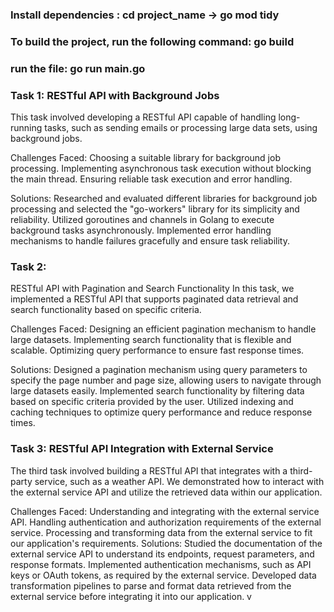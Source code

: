 ### Install dependencies : cd project_name -> go mod tidy
### To build the project, run the following command: go build
### run the file: go run main.go

### Task 1: RESTful API with Background Jobs
This task involved developing a RESTful API capable of handling long-running tasks, such as sending emails or processing large data sets, using background jobs.

Challenges Faced:
Choosing a suitable library for background job processing.
Implementing asynchronous task execution without blocking the main thread.
Ensuring reliable task execution and error handling.

Solutions:
Researched and evaluated different libraries for background job processing and selected the "go-workers" library for its simplicity and reliability.
Utilized goroutines and channels in Golang to execute background tasks asynchronously.
Implemented error handling mechanisms to handle failures gracefully and ensure task reliability.

### Task 2: 
RESTful API with Pagination and Search Functionality
In this task, we implemented a RESTful API that supports paginated data retrieval and search functionality based on specific criteria.

Challenges Faced:
Designing an efficient pagination mechanism to handle large datasets.
Implementing search functionality that is flexible and scalable.
Optimizing query performance to ensure fast response times.

Solutions:
Designed a pagination mechanism using query parameters to specify the page number and page size, allowing users to navigate through large datasets easily.
Implemented search functionality by filtering data based on specific criteria provided by the user.
Utilized indexing and caching techniques to optimize query performance and reduce response times.

### Task 3: RESTful API Integration with External Service
The third task involved building a RESTful API that integrates with a third-party service, such as a weather API. We demonstrated how to interact with the external service API and utilize the retrieved data within our application.

Challenges Faced:
Understanding and integrating with the external service API.
Handling authentication and authorization requirements of the external service.
Processing and transforming data from the external service to fit our application's requirements.
Solutions:
Studied the documentation of the external service API to understand its endpoints, request parameters, and response formats.
Implemented authentication mechanisms, such as API keys or OAuth tokens, as required by the external service.
Developed data transformation pipelines to parse and format data retrieved from the external service before integrating it into our application.
v
